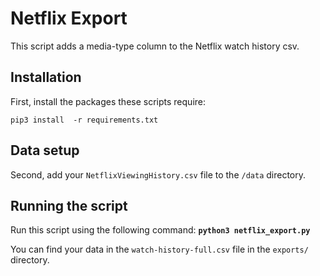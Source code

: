 # Netflix Export 

This script adds a media-type column to the Netflix watch history csv. 

## Installation 

First, install the packages these scripts require:

`pip3 install  -r requirements.txt`

##  Data setup

Second, add your `NetflixViewingHistory.csv` file to the `/data` directory.

## Running the script

Run this script using the following command: **`python3 netflix_export.py`**

You can find your data in the `watch-history-full.csv` file in the `exports/` directory.

